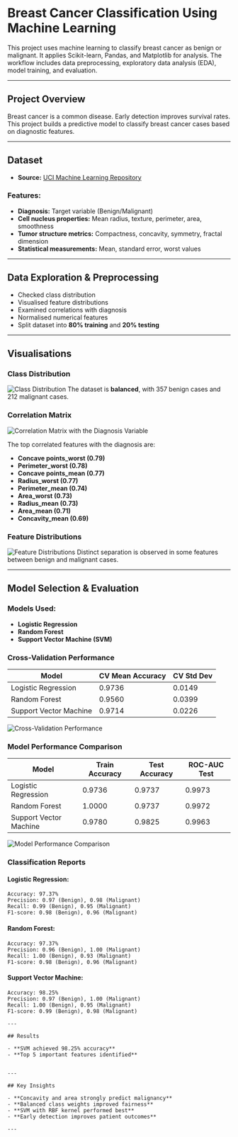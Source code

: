 # Breast Cancer Classification Using Machine Learning

This project uses machine learning to classify breast cancer as benign or malignant. It applies Scikit-learn, Pandas, and Matplotlib for analysis. The workflow includes data preprocessing, exploratory data analysis (EDA), model training, and evaluation.

---

## Project Overview

Breast cancer is a common disease. Early detection improves survival rates. This project builds a predictive model to classify breast cancer cases based on diagnostic features.

---

## Dataset

- **Source:** [UCI Machine Learning Repository](https://archive.ics.uci.edu/ml/datasets/Breast+Cancer+Wisconsin+\(Diagnostic\))


### Features:

- **Diagnosis:** Target variable (Benign/Malignant)
- **Cell nucleus properties:** Mean radius, texture, perimeter, area, smoothness
- **Tumor structure metrics:** Compactness, concavity, symmetry, fractal dimension
- **Statistical measurements:** Mean, standard error, worst values

---

## Data Exploration & Preprocessing

- Checked class distribution
- Visualised feature distributions
- Examined correlations with diagnosis
- Normalised numerical features
- Split dataset into **80% training** and **20% testing**

---

## Visualisations

### Class Distribution
![Class Distribution](images/class-distribution.png)
The dataset is **balanced**, with 357 benign cases and 212 malignant cases.

### Correlation Matrix
![Correlation Matrix with the Diagnosis Variable](images/corr_matrix.png)

The top correlated features with the diagnosis are:

- **Concave points\_worst (0.79)**
- **Perimeter\_worst (0.78)**
- **Concave points\_mean (0.77)**
- **Radius\_worst (0.77)**
- **Perimeter\_mean (0.74)**
- **Area\_worst (0.73)**
- **Radius\_mean (0.73)**
- **Area\_mean (0.71)**
- **Concavity\_mean (0.69)**

### Feature Distributions
![Feature Distributions](images/feature_distributions.png)
Distinct separation is observed in some features between benign and malignant cases.

---

## Model Selection & Evaluation

### Models Used:

- **Logistic Regression**
- **Random Forest**
- **Support Vector Machine (SVM)**

### Cross-Validation Performance

| Model                  | CV Mean Accuracy | CV Std Dev |
| ---------------------- | ---------------- | ---------- |
| Logistic Regression    | 0.9736           | 0.0149     |
| Random Forest          | 0.9560           | 0.0399     |
| Support Vector Machine | 0.9714           | 0.0226     |

![Cross-Validation Performance](images/cross_validation_performance.png)

### Model Performance Comparison

| Model                  | Train Accuracy | Test Accuracy | ROC-AUC Test |
| ---------------------- | -------------- | ------------- | ------------ |
| Logistic Regression    | 0.9736         | 0.9737        | 0.9973       |
| Random Forest          | 1.0000         | 0.9737        | 0.9972       |
| Support Vector Machine | 0.9780         | 0.9825        | 0.9963       |

![Model Performance Comparison](images/model_performance_comparison.png)

### Classification Reports

#### Logistic Regression:

```
Accuracy: 97.37%
Precision: 0.97 (Benign), 0.98 (Malignant)
Recall: 0.99 (Benign), 0.95 (Malignant)
F1-score: 0.98 (Benign), 0.96 (Malignant)
```

#### Random Forest:

```
Accuracy: 97.37%
Precision: 0.96 (Benign), 1.00 (Malignant)
Recall: 1.00 (Benign), 0.93 (Malignant)
F1-score: 0.98 (Benign), 0.96 (Malignant)
```

#### Support Vector Machine:

```
Accuracy: 98.25%
Precision: 0.97 (Benign), 1.00 (Malignant)
Recall: 1.00 (Benign), 0.95 (Malignant)
F1-score: 0.99 (Benign), 0.98 (Malignant)

---

## Results

- **SVM achieved 98.25% accuracy**
- **Top 5 important features identified**


---

## Key Insights

- **Concavity and area strongly predict malignancy**
- **Balanced class weights improved fairness**
- **SVM with RBF kernel performed best**
- **Early detection improves patient outcomes**

---